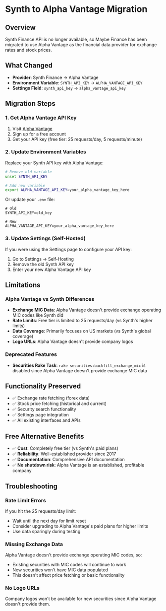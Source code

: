 # Synth to Alpha Vantage Migration

## Overview

Synth Finance API is no longer available, so Maybe Finance has been migrated to use Alpha Vantage as the financial data provider for exchange rates and stock prices.

## What Changed

- **Provider**: Synth Finance → Alpha Vantage
- **Environment Variable**: `SYNTH_API_KEY` → `ALPHA_VANTAGE_API_KEY`
- **Settings Field**: `synth_api_key` → `alpha_vantage_api_key`

## Migration Steps

### 1. Get Alpha Vantage API Key
1. Visit [Alpha Vantage](https://www.alphavantage.co/support/#api-key)
2. Sign up for a free account
3. Get your API key (free tier: 25 requests/day, 5 requests/minute)

### 2. Update Environment Variables
Replace your Synth API key with Alpha Vantage:

```bash
# Remove old variable
unset SYNTH_API_KEY

# Add new variable
export ALPHA_VANTAGE_API_KEY=your_alpha_vantage_key_here
```

Or update your `.env` file:
```
# Old
SYNTH_API_KEY=old_key

# New
ALPHA_VANTAGE_API_KEY=your_alpha_vantage_key_here
```

### 3. Update Settings (Self-Hosted)
If you were using the Settings page to configure your API key:
1. Go to Settings → Self-Hosting
2. Remove the old Synth API key
3. Enter your new Alpha Vantage API key

## Limitations

### Alpha Vantage vs Synth Differences
- **Exchange MIC Data**: Alpha Vantage doesn't provide exchange operating MIC codes like Synth did
- **Rate Limits**: Free tier is limited to 25 requests/day (vs Synth's higher limits)
- **Data Coverage**: Primarily focuses on US markets (vs Synth's global coverage)
- **Logo URLs**: Alpha Vantage doesn't provide company logos

### Deprecated Features
- **Securities Rake Task**: `rake securities:backfill_exchange_mic` is disabled since Alpha Vantage doesn't provide exchange MIC data

## Functionality Preserved
- ✅ Exchange rate fetching (forex data)
- ✅ Stock price fetching (historical and current)
- ✅ Security search functionality
- ✅ Settings page integration
- ✅ All existing interfaces and APIs

## Free Alternative Benefits
- ✅ **Cost**: Completely free tier (vs Synth's paid plans)
- ✅ **Reliability**: Well-established provider since 2017
- ✅ **Documentation**: Comprehensive API documentation
- ✅ **No shutdown risk**: Alpha Vantage is an established, profitable company

## Troubleshooting

### Rate Limit Errors
If you hit the 25 requests/day limit:
- Wait until the next day for limit reset
- Consider upgrading to Alpha Vantage's paid plans for higher limits
- Use data sparingly during testing

### Missing Exchange Data
Alpha Vantage doesn't provide exchange operating MIC codes, so:
- Existing securities with MIC codes will continue to work
- New securities won't have MIC data populated
- This doesn't affect price fetching or basic functionality

### No Logo URLs
Company logos won't be available for new securities since Alpha Vantage doesn't provide them.